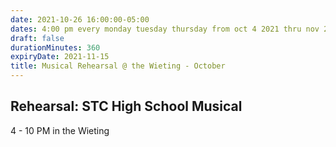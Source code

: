 ```yaml
---
date: 2021-10-26 16:00:00-05:00
dates: 4:00 pm every monday tuesday thursday from oct 4 2021 thru nov 2 2021
draft: false
durationMinutes: 360
expiryDate: 2021-11-15
title: Musical Rehearsal @ the Wieting - October
---
```


## Rehearsal: STC High School Musical

4 - 10 PM in the Wieting